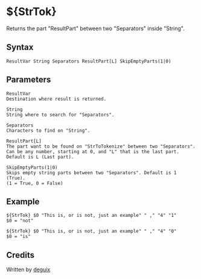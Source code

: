 # ${StrTok}

Returns the part "ResultPart" between two "Separators" inside "String".

## Syntax

    ResultVar String Separators ResultPart[L] SkipEmptyParts(1|0)

## Parameters

    ResultVar
    Destination where result is returned.

    String
    String where to search for "Separators".

    Separators
    Characters to find on "String".

    ResultPart[L]
    The part want to be found on "StrToTokenize" between two "Separators".
    Can be any number, starting at 0, and "L" that is the last part.
    Default is L (Last part).

    SkipEmptyParts(1|0)
    Skips empty string parts between two "Separators". Default is 1 (True).
    (1 = True, 0 = False)

## Example

    ${StrTok} $0 "This is, or is not, just an example" " ," "4" "1"
    $0 = "not"
    
    ${StrTok} $0 "This is, or is not, just an example" " ," "4" "0"
    $0 = "is"

## Credits

Written by [deguix][1]

[1]: http://nsis.sourceforge.net/User:Deguix

